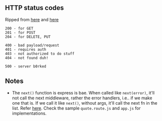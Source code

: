 ## HTTP status codes

Ripped from [here](https://restfulapi.net/http-status-codes/) and [here](https://www.restapitutorial.com/httpstatuscodes.html)

```
200 - for GET
201 - for POST
204 - for DELETE, PUT

400 - bad payload/request
401 - requires auth
403 - not authorized to do stuff
404 - not found duh!

500 - server b0rked
```

## Notes

- The `next()` function is express is bae. When called like `next(error)`, it'll not call the next middleware, rather the error handlers,
  i.e.. if we make one that is. If we call it like `next()`, without args, it'll call the next fn in the list. Refer [here](http://expressjs.com/en/guide/error-handling.html). Check the sample `quote.route.js` and `app.js` for implementations.
